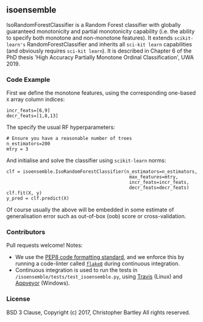 ## isoensemble


IsoRandomForestClassifier is a Random Forest classifier with globally guaranteed monotonicity and partial monotonicity capability (i.e. the ability to specify both monotone and non-monotone features). It extends `scikit-learn's` RandomForestClassifier and inherits all `sci-kit learn` capabilities (and obviously requires `sci-kit learn`). It is described in Chapter 6 of the PhD thesis 'High Accuracy Partially Monotone Ordinal Classification', UWA 2019.

### Code Example
First we define the monotone features, using the corresponding one-based `X` array column indices:
```
incr_feats=[6,9]
decr_feats=[1,8,13]
```
The specify the usual RF hyperparameters:
```
# Ensure you have a reasonable number of trees
n_estimators=200
mtry = 3
```
And initialise and solve the classifier using `scikit-learn` norms:
```
clf = isoensemble.IsoRandomForestClassifier(n_estimators=n_estimators,
                                             max_features=mtry,
                                             incr_feats=incr_feats,
                                             decr_feats=decr_feats)
clf.fit(X, y)
y_pred = clf.predict(X)
```	
Of course usually the above will be embedded in some estimate of generalisation error such as out-of-box (oob) score or cross-validation.

### Contributors

Pull requests welcome! Notes:
 - We use the
[PEP8 code formatting standard](https://www.python.org/dev/peps/pep-0008/), and
we enforce this by running a code-linter called
[`flake8`](http://flake8.pycqa.org/en/latest/) during continuous integration.
 - Continuous integration is used to run the tests in `/isoensemble/tests/test_isoensemble.py`, using [Travis](https://travis-ci.org/chriswbartley/isoensemble.svg?branch=master) (Linux) and [Appveyor](https://ci.appveyor.com/api/projects/status/github/chriswbartley/isoensemble) (Windows).
 
### License
BSD 3 Clause, Copyright (c) 2017, Christopher Bartley
All rights reserved.
